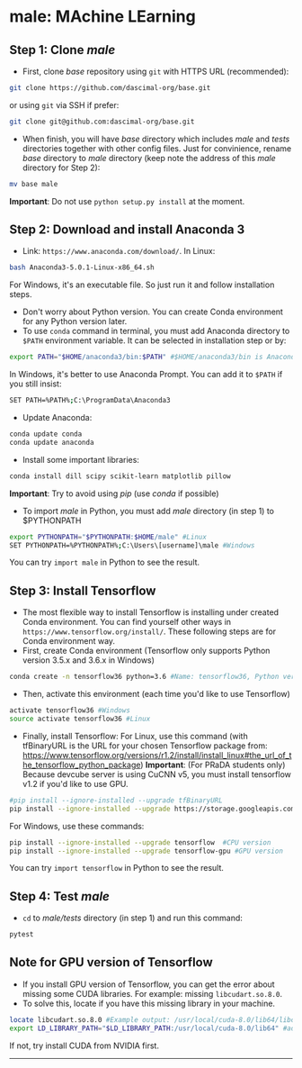 # male: MAchine LEarning

## Step 1: Clone *male*

- First, clone *base* repository using `git` with HTTPS URL (recommended):
```sh
git clone https://github.com/dascimal-org/base.git
```
or using `git` via SSH if prefer:
```sh
git clone git@github.com:dascimal-org/base.git
```
- When finish, you will have *base* directory which includes *male* and *tests* directories together with other config files. Just for convinience, rename *base* directory to *male* directory (keep note the address of this *male* directory for Step 2):
```sh
mv base male
```
**Important**: Do not use `python setup.py install` at the moment.

## Step 2: Download and install Anaconda 3 
- Link: `https://www.anaconda.com/download/`. In Linux:
```sh
bash Anaconda3-5.0.1-Linux-x86_64.sh
```
For Windows, it's an executable file. So just run it and follow installation steps.
- Don't worry about Python version. You can create Conda environment for any Python version later.
- To use `conda` command in terminal, you must add Anaconda directory to `$PATH` environment variable. It can be selected in installation step or by:
```sh
export PATH="$HOME/anaconda3/bin:$PATH" #$HOME/anaconda3/bin is Anaconda directory
```
In Windows, it's better to use Anaconda Prompt. You can add it to `$PATH` if you still insist:
```sh
SET PATH=%PATH%;C:\ProgramData\Anaconda3
```

- Update Anaconda:
```sh
conda update conda
conda update anaconda
```
- Install some important libraries:
```sh
conda install dill scipy scikit-learn matplotlib pillow
```
**Important**: Try to avoid using *pip* (use *conda* if possible)

- To import *male* in Python, you must add *male* directory (in step 1) to $PYTHONPATH
```sh
export PYTHONPATH="$PYTHONPATH:$HOME/male" #Linux
SET PYTHONPATH=%PYTHONPATH%;C:\Users\[username]\male #Windows
```
You can try `import male` in Python to see the result.

## Step 3: Install Tensorflow

- The most flexible way to install Tensorflow is installing under created Conda environment. You can find yourself other ways in `https://www.tensorflow.org/install/`. These following steps are for Conda environment way.
- First, create Conda environment (Tensorflow only supports Python version 3.5.x and 3.6.x in Windows)
```sh
conda create -n tensorflow36 python=3.6 #Name: tensorflow36, Python version: 3.6
```

- Then, activate this environment (each time you'd like to use Tensorflow)
```sh
activate tensorflow36 #Windows
source activate tensorflow36 #Linux
```

- Finally, install Tensorflow: For Linux, use this command (with tfBinaryURL is the URL for your chosen Tensorflow package from: https://www.tensorflow.org/versions/r1.2/install/install_linux#the_url_of_the_tensorflow_python_package) 
**Important**: (For PRaDA students only) Because devcube server is using CuCNN v5, you must install tensorflow v1.2 if you'd like to use GPU.
```sh
#pip install --ignore-installed --upgrade tfBinaryURL
pip install --ignore-installed --upgrade https://storage.googleapis.com/tensorflow/linux/gpu/tensorflow_gpu-1.2.1-cp36-cp36m-linux_x86_64.whl #example of tensorflow 1.2.1 for Python 3.6 GPU
```
For Windows, use these commands:
```sh
pip install --ignore-installed --upgrade tensorflow  #CPU version
pip install --ignore-installed --upgrade tensorflow-gpu #GPU version
```
You can try `import tensorflow` in Python to see the result.

## Step 4: Test *male*

- `cd` to *male/tests* directory (in step 1) and run this command:
```sh
pytest
```

## Note for GPU version of Tensorflow
- If you install GPU version of Tensorflow, you can get the error about missing some CUDA libraries. For example: missing `libcudart.so.8.0`.
- To solve this, locate if you have this missing library in your machine. 
```sh
locate libcudart.so.8.0 #Example output: /usr/local/cuda-8.0/lib64/libcudart.so.8.0
export LD_LIBRARY_PATH="$LD_LIBRARY_PATH:/usr/local/cuda-8.0/lib64" #add this directory to LD_LIBRARY_PATH)
```

If not, try install CUDA from NVIDIA first.

------------------
